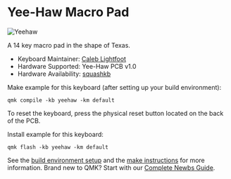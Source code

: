 # Yee-Haw Macro Pad

![Yeehaw](https://imgur.com/a/P6eSrcy)

A 14 key macro pad in the shape of Texas.

* Keyboard Maintainer: [Caleb Lightfoot](https://github.com/Tsquash)
* Hardware Supported: Yee-Haw PCB v1.0
* Hardware Availability: [squashkb](https://www.squashkb.com)

Make example for this keyboard (after setting up your build environment):

    qmk compile -kb yeehaw -km default
    
To reset the keyboard, press the physical reset button located on the back of the PCB.

Install example for this keyboard:

    qmk flash -kb yeehaw -km default


See the [build environment setup](https://docs.qmk.fm/#/getting_started_build_tools) and the [make instructions](https://docs.qmk.fm/#/getting_started_make_guide) for more information. Brand new to QMK? Start with our [Complete Newbs Guide](https://docs.qmk.fm/#/newbs).
